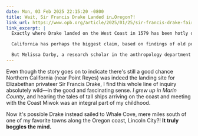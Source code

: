 ```yaml
---
date: Mon, 03 Feb 2025 22:15:20 -0800
title: Wait, Sir Francis Drake Landed in…Oregon?!
link_url: https://www.opb.org/article/2025/01/25/sir-francis-drake-fair-and-good-bay-oregon/
link_excerpt: |
  Exactly where Drake landed on the West Coast in 1579 has been hotly debated for decades. A Wikipedia page lists more than 40 possible locations, from Alaska to Mexico.

  California has perhaps the biggest claim, based on findings of old pottery and other artifacts at Point Reyes. The National Park Service even named one area Drakes Bay.

  But Melissa Darby, a research scholar in the anthropology department of Portland State University, says her reading of an old document in the British Museum indicates Drake likely landed in Oregon, not California.
---
```


Even though the story goes on to indicate there's still a good chance Northern California (near Point Reyes) was indeed the landing site for Elizabethan privateer Sir Francis Drake, I find this whole line of inquiry absolutely wild—in the good and fascinating sense. _I grew up in Marin County_, and hearing the tales of tall ships arriving on the coast and meeting with the Coast Miwok was an integral part of my childhood.

Now it's possible Drake instead sailed to Whale Cove, mere miles south of one of my favorite towns along the Oregon coast, Lincoln City?! **It truly boggles the mind.**
